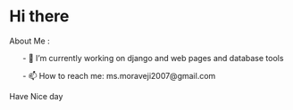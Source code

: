 ### <h1 align='left'>Hi there </h1>




  <p align ='left'>About Me :</p>

<ul align='left'> - 🔭 I’m currently working on django and web pages and database tools</ul>

<ul align='left'>- 📫 How to reach me: ms.moraveji2007@gmail.com</ul>

 <p>Have Nice day</p>





    




<!--
**mohammad-sadegh-moraveji/mohammad-sadegh-moraveji** is a ✨ _special_ ✨ repository because its `README.md` (this file) appears on your GitHub profile.


